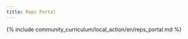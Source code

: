 ```yaml
---
title: Reps Portal
---
```


{% include community_curriculum/local_action/en/reps_portal.md %}

